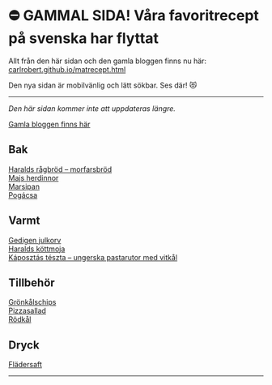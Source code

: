 # ⛔️ GAMMAL SIDA! Våra favoritrecept på svenska har flyttat

Allt från den här sidan och den gamla bloggen finns nu här: [carlrobert.github.io/matrecept.html](https://carlrobert.github.io/matrecept.html)

Den nya sidan är mobilvänlig och lätt sökbar. Ses där!  😻 


---

*Den här sidan kommer inte att uppdateras längre.*

[Gamla bloggen finns här](https://storlind.blogspot.com/2009/07/pizzasallad.html)

## Bak
[Haralds rågbröd &ndash; morfarsbröd](recept/Haralds-rågbröd.md)
<br>
[Majs herdinnor](recept/Majs-herdinnor.md)
<br>
[Marsipan](recept/marsipan.md)
<br>
[Pogácsa](recept/pogácsa.md)

## Varmt
[Gedigen julkorv](recept/gedigen-julkorv.md)
<br>
[Haralds köttmoja](recept/Haralds-köttmoja.md)
<br>
[Káposztás tészta &ndash; ungerska pastarutor med vitkål](recept/káposztás-tészta.md)

## Tillbehör
[Grönkålschips](recept/grönkålschips.md)
<br>
[Pizzasallad](recept/pizzasallad.md)
<br>
[Rödkål](recept/rödkål.md)

## Dryck
[Flädersaft](recept/flädersaft.md)

___

